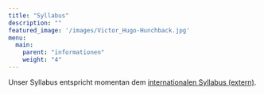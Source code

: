 ```yaml
---
title: "Syllabus"
description: ""
featured_image: '/images/Victor_Hugo-Hunchback.jpg'
menu:
  main:
    parent: "informationen"
    weight: "4"
---
```


Unser Syllabus entspricht momentan dem [internationalen Syllabus (extern)](https://www.ioaastrophysics.org/syllabus/).
